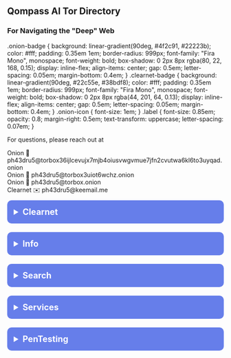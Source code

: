 <!-- /qompassai/tor/docs/directory.md -->
<!-- Qompass AI Tor Directory -->
<!-- Copyright (C) 2025 Qompass AI, All rights reserved -->
<!-- ---------------------------------------- -->

<h2> Qompass AI Tor Directory</h2>

<h3> For Navigating the "Deep" Web </h3>

.onion-badge {
  background: linear-gradient(90deg, #4f2c91, #22223b);
  color: #fff;
  padding: 0.35em 1em;
  border-radius: 999px;
  font-family: "Fira Mono", monospace;
  font-weight: bold;
  box-shadow: 0 2px 8px rgba(80, 22, 168, 0.15);
  display: inline-flex;
  align-items: center;
  gap: 0.5em;
  letter-spacing: 0.05em;
  margin-bottom: 0.4em;
}
.clearnet-badge {
  background: linear-gradient(90deg, #22c55e, #38bdf8);
  color: #fff;
  padding: 0.35em 1em;
  border-radius: 999px;
  font-family: "Fira Mono", monospace;
  font-weight: bold;
  box-shadow: 0 2px 8px rgba(44, 201, 64, 0.13);
  display: inline-flex;
  align-items: center;
  gap: 0.5em;
  letter-spacing: 0.05em;
  margin-bottom: 0.4em;
}
.onion-icon {
  font-size: 1em;
}
.label {
  font-size: 0.85em;
  opacity: 0.8;
  margin-right: 0.5em;
  text-transform: uppercase;
  letter-spacing: 0.07em;
}
</style>

<p>For questions, please reach out at</p>

<div>
  <span class="onion-badge">
    <span class="label">Onion</span>
    <span class="onion-icon">🧅</span>
    ph43dru5@torbox36ijlcevujx7mjb4oiusvwgvmue7jfn2cvutwa6kl6to3uyqad.onion
  </span>
</div>
<div>
  <span class="onion-badge">
    <span class="label">Onion</span>
    <span class="onion-icon">🧅</span>
    ph43dru5@torbox3uiot6wchz.onion
  </span>
</div>
<div>
  <span class="onion-badge">
    <span class="label">Onion</span>
    <span class="onion-icon">🧅</span>
    ph43dru5@torbox.onion
  </span>
</div>
<div>
  <span class="clearnet-badge">
    <span class="label">Clearnet</span>
    <span class="onion-icon">✉️</span>
    ph43dru5@keemail.me
  </span>
</div>

<details>
  <summary style="font-size: 1.4em; font-weight: bold; padding: 15px; background: #667eea; color: white; border-radius: 10px; cursor: pointer; margin: 10px 0;">
    <strong>Clearnet</strong>
  </summary>
  <div style="background: #f8f9fa; padding: 15px; border-radius: 5px; margin-top: 10px; font-family: monospace;">

[Onionlinks-Clearnet](https://onionlinks.com/)

</details>

<details>
  <summary style="font-size: 1.4em; font-weight: bold; padding: 15px; background: #667eea; color: white; border-radius: 10px; cursor: pointer; margin: 10px 0;">
    <strong>Info</strong>
  </summary>
  <div style="background: #f8f9fa; padding: 15px; border-radius: 5px; margin-top: 10px; font-family: monospace;">

[Onionlinks](http://jaz45aabn5vkemy4jkg4mi4syheisqn2wn2n4fsuitpccdackjwxplad.onion/)
[Defcon](http://g7ejphhubv5idbbu3hb3wawrs5adw7tkx7yjabnf65xtzztgg4hcsqqd.onion/)
[CIA](http://ciadotgov4sjwlzihbbgxnqg3xiyrg7so2r2o3lt5wz5ypk4sxyjstad.onion/)
[Whonix](http://www.dds6qkxpwdeubwucdiaord2xgbbeyds25rbsgr73tbfpqpt4a6vjwsyd.onion/)
[Torbox](http://torbox36ijlcevujx7mjb4oiusvwgvmue7jfn2cvutwa6kl6to3uyqad.onion/welcome)
  [Propublica](http://p53lf57qovyuvwsc6xnrppyply3vtqm7l6pcobkmyqsiofyeznfu5uqd.onion/)
  [Dread](https://dreadytofatroptsdj6io7l3xptbet6onoyno2yv7jicoxknyazubrad.onion/)

</details>

<details>
  <summary style="font-size: 1.4em; font-weight: bold; padding: 15px; background: #667eea; color: white; border-radius: 10px; cursor: pointer; margin: 10px 0;">
    <strong>Search</strong>
  </summary>
  <div style="background: #f8f9fa; padding: 15px; border-radius: 5px; margin-top: 10px; font-family: monospace;">

[Ahmia](http://juhanurmihxlp77nkq76byazcldy2hlmovfu2epvl5ankdibsot4csyd.onion/)

</details>

<details>
  <summary style="font-size: 1.4em; font-weight: bold; padding: 15px; background: #667eea; color: white; border-radius: 10px; cursor: pointer; margin: 10px 0;">
    <strong>Services</strong>
  </summary>
  <div style="background: #f8f9fa; padding: 15px; border-radius: 5px; margin-top: 10px; font-family: monospace;">

[OnionWallet](http://zwf5i7hiwmffq2bl7euedg6y5ydzze3ljiyrjmm7o42vhe7ni56fm7qd.onion/)
[OnionShare](http://lldan5gahapx5k7iafb3s4ikijc4ni7gx5iywdflkba5y2ezyg6sjgyd.onion/)

</details>

<details>
  <summary style="font-size: 1.4em; font-weight: bold; padding: 15px; background: #667eea; color: white; border-radius: 10px; cursor: pointer; margin: 10px 0;">
    <strong>PenTesting</strong>
  </summary>
  <div style="background: #f8f9fa; padding: 15px; border-radius: 5px; margin-top: 10px; font-family: monospace;">

[SecureDrop](http://he5dybnt7sr6cm32xt77pazmtm65flqy6irivtflruqfc5ep7eiodiad.onion/)
[OnionShare](http://lldan5gahapx5k7iafb3s4ikijc4ni7gx5iywdflkba5y2ezyg6sjgyd.onion/)
  [DarkWebHackers](http://zkj7mzglnrbvu3elepazau7ol26cmq7acryvsqxvh4sreoydhzin7zid.onion/index.php)

</details>


